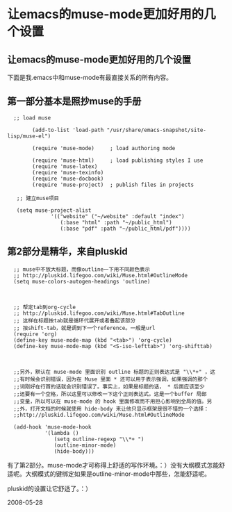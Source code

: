# 让emacs的muse-mode更加好用的几个设置

## 让emacs的muse-mode更加好用的几个设置

下面是我.emacs中和muse-mode有最直接关系的所有内容。

## 第一部分基本是照抄muse的手册

      ;; load muse
      
            (add-to-list 'load-path "/usr/share/emacs-snapshot/site-lisp/muse-el")
            
            (require 'muse-mode)     ; load authoring mode
            
            (require 'muse-html)     ; load publishing styles I use
            (require 'muse-latex)
            (require 'muse-texinfo)
            (require 'muse-docbook)
            (require 'muse-project)  ; publish files in projects
       
       ;; 建立muse项目
       
       (setq muse-project-alist
                  '(("website" ("~/website" :default "index")
                     (:base "html" :path "~/public_html")
                     (:base "pdf" :path "~/public_html/pdf"))))

## 第2部分是精华，来自pluskid

      ;; muse中不放大标题，而像outline一下用不同颜色表示
      ;; http://pluskid.lifegoo.com/wiki/Muse.html#OutlineMode
      (setq muse-colors-autogen-headings 'outline)
      
      
      
      ;; 帮定tab到org-cycle
      ;; http://pluskid.lifegoo.com/wiki/Muse.html#TabOutline
      ;; 这样在标题按tab就是循环代展开或者叠起该部分
      ;; 按shift-tab，就是调到下一个reference。一般是url
      (require 'org)
      (define-key muse-mode-map (kbd "<tab>") 'org-cycle)
      (define-key muse-mode-map (kbd "<S-iso-lefttab>") 'org-shifttab)
      
      
      
      ;;另外，默认在 muse-mode 里面识别 outline 标题的正则表达式是 "\\*+" ，这
      ;;有时候会识别错误，因为在 Muse 里面 * 还可以用于表示强调，如果强调的那个
      ;;词刚好在行首的话就会识别错误了。事实上，如果是标题的话， * 后面应该至少
      ;;还要有一个空格，所以这里可以修改一下这个正则表达式。这是一个buffer 局部
      ;;变量，所以可以在 muse-mode 的 hook 里面修改而不用担心影响到全局的值。另
      ;;外，打开文档的时候就使用 hide-body 来让他只显示框架是很不错的一个选择：
      ;;http://pluskid.lifegoo.com/wiki/Muse.html#OutlineMode
      
      (add-hook 'muse-mode-hook
                '(lambda ()
                   (setq outline-regexp "\\*+ ")
                   (outline-minor-mode)
                   (hide-body)))


有了第2部分。muse-mode才可称得上舒适的写作环境。：）没有大纲模式怎能舒适呢。大纲模式的键绑定如果是outline-minor-mode中那些，怎能舒适呢。

pluskid的设置让它舒适了。：）



2008-05-28